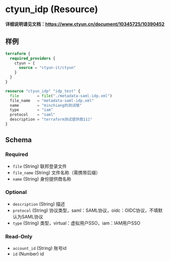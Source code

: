 # ctyun_idp (Resource)
**详细说明请见文档：https://www.ctyun.cn/document/10345725/10390452**



## 样例

```terraform
terraform {
  required_providers {
    ctyun = {
      source = "ctyun-it/ctyun"
    }
  }
}

resource "ctyun_idp" "idp_test" {
  file        = file("./metadata-saml-idp.xml")
  file_name   = "metadata-saml-idp.xml"
  name        = "minchiang的测试哦"
  type        = "iam"
  protocol    = "saml"
  description = "terraform测试提供商111"
}
```

<!-- schema generated by tfplugindocs -->
## Schema

### Required

- `file` (String) 联邦登录文件
- `file_name` (String) 文件名称（需携带后缀）
- `name` (String) 身份提供商名称

### Optional

- `description` (String) 描述
- `protocol` (String) 协议类型，saml：SAML协议，oidc：OIDC协议，不填默认为SAML协议
- `type` (String) 类型，virtual：虚拟用户SSO，iam：IAM用户SSO

### Read-Only

- `account_id` (String) 账号id
- `id` (Number) id